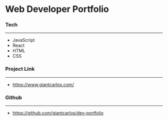 # **Web Developer Portfolio**


### **Tech**
---

- JavaScript
- React
- HTML
- CSS


### **Project Link**
---

- https://www.giantcarlos.com/


### **Github**
---

- https://github.com/giantcarlos/dev-portfolio
